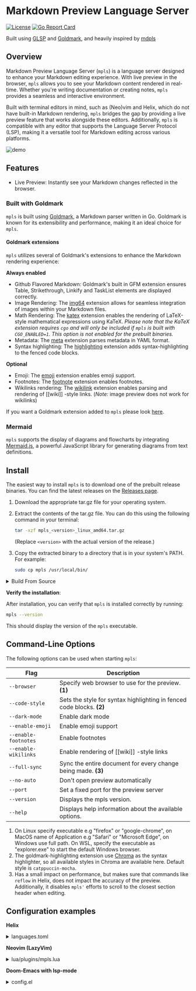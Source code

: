 # Markdown Preview Language Server

[![License](https://img.shields.io/badge/License-Apache%202.0-blue.svg)](https://opensource.org/licenses/Apache-2.0)
[![Go Report Card](https://goreportcard.com/badge/github.com/mhersson/mpls)](https://goreportcard.com/report/github.com/mhersson/mpls)

Built using [GLSP](https://github.com/tliron/glsp) and [Goldmark](https://github.com/yuin/goldmark),
and heavily inspired by [mdpls](https://github.com/euclio/mdpls)

## Overview

Markdown Preview Language Server (`mpls`) is a language server designed to
enhance your Markdown editing experience. With live preview in the browser,
`mpls` allows you to see your Markdown content rendered in real-time. Whether
you're writing documentation or creating notes, `mpls` provides a seamless and
interactive environment.

Built with terminal editors in mind, such as (Neo)vim and Helix, which do not have
built-in Markdown rendering, `mpls` bridges the gap by providing a live preview
feature that works alongside these editors. Additionally, `mpls` is compatible
with any editor that supports the Language Server Protocol (LSP), making it a
versatile tool for Markdown editing across various platforms.

![demo](screenshots/demo.gif)

## Features

- Live Preview: Instantly see your Markdown changes reflected in the browser.

### Built with Goldmark

`mpls` is built using [Goldmark](https://github.com/yuin/goldmark), a Markdown
parser written in Go. Goldmark is known for its extensibility and performance,
making it an ideal choice for `mpls`.

#### Goldmark extensions

`mpls` utilizes several of Goldmark's extensions to enhance the Markdown rendering
experience:

**Always enabled**
- Github Flavored Markdown: Goldmark's built in GFM extension ensures Table,
  Strikethrough, Linkify and TaskList elements are displayed correctly.
- Image Rendering: The [img64](https://github.com/tenkoh/goldmark-img64)
  extension allows for seamless integration of images within your Markdown
  files.
- Math Rendering: The [katex](https://github.com/FurqanSoftware/goldmark-katex)
  extension enables the rendering of LaTeX-style mathematical expressions using
  KaTeX.  *Please note that the KaTeX extension requires `cgo` and will only be
  included if `mpls` is built with `CGO_ENABLED=1`. This option is not enabled
  for the prebuilt binaries.*
- Metadata: The [meta](https://github.com/yuin/goldmark-meta) extension parses
  metadata in YAML format.
- Syntax highlighting: The
  [highlighting](https://github.com/yuin/goldmark-highlighting) extension adds
  syntax-highlighting to the fenced code blocks.

**Optional**
- Emoji: The [emoji](https://github.com/yuin/goldmark-emoji)
extension enables emoji support.
- Footnotes: The [footnote](https://michelf.ca/projects/php-markdown/extra/#footnotes)
extension enables footnotes.
- Wikilinks rendering: The
  [wikilink](https://github.com/abhinav/goldmark-wikilink) extension enables
  parsing and rendering of [[wiki]] -style links. (*Note:* image preview does
  not work for wikilinks)

If you want a Goldmark extension added to `mpls` please look
[here](https://github.com/mhersson/mpls/issues/4).

### Mermaid

`mpls` supports the display of diagrams and flowcharts by integrating
[Mermaid.js](https://mermaid.js.org/), a powerful JavaScript library for
generating diagrams from text definitions.

## Install

The easiest way to install `mpls` is to download one of the prebuilt
release binaries. You can find the latest releases on the [Releases
page](https://github.com/mhersson/mpls/releases).

1. Download the appropriate tar.gz file for your operating system.
2. Extract the contents of the tar.gz file. You can do this using the following
   command in your terminal:

   ```bash
   tar -xzf mpls_<version>_linux_amd64.tar.gz
   ```

   (Replace `<version>` with the actual version of the release.)
3. Copy the extracted binary to a directory that is in your system's PATH. For example:

   ```bash
   sudo cp mpls /usr/local/bin/
   ```

<details>
<summary>Build From Source</summary>

If you prefer to build from source, if you want the KaTeX math extension, or if
no prebuilt binaries are available for your architecture, follow these steps:

1. **Clone the repository**:

    ```bash
    git clone https://github.com/mhersson/mpls.git
    cd mpls
    ```

2. **Build the project**:

    You can build the project using the following command:

    *To include the math extension, you need to set `CGO_ENABLED=1` before running this command:*
    ```bash
    make build
    ```

    This command will compile the source code and create an executable.

3. **Install the executable**:

    You have two options to install the executable:

    - **Option 1: Copy the executable to your PATH**:

      After building, you can manually copy the executable to a directory that is in your system's PATH. For example:

      ```bash
      sudo cp mpls /usr/local/bin/
      ```

    - **Option 2: Use `make install` if you are using GOPATH**:

      If the GOPATH is in your PATH, you can run:

      ```bash
      make install
      ```

      This will install the executable to your `$GOPATH/bin` directory.

</details>

**Verify the installation**:

After installation, you can verify that `mpls` is installed correctly by running:

```bash
mpls --version
```

This should display the version of the `mpls` executable.

## Command-Line Options

The following options can be used when starting `mpls`:

| Flag           | Description |
|----------------|-------------|
| `--browser`    | Specify web browser to use for the preview. **(1)**
| `--code-style` | Sets the style for syntax highlighting in fenced code blocks. **(2)** |
| `--dark-mode`  | Enable dark mode |
| `--enable-emoji` | Enable emoji support |
| `--enable-footnotes` | Enable footnotes |
| `--enable-wikilinks` | Enable rendering of [[wiki]] -style links |
| `--full-sync`  | Sync the entire document for every change being made. **(3)** |
| `--no-auto`    | Don't open preview automatically |
| `--port`       | Set a fixed port for the preview server |
| `--version`    | Displays the mpls version. |
| `--help`       | Displays help information about the available options. |

 1. On Linux specify executable e.g "firefox" or "google-chrome", on MacOS
    name of Application e.g "Safari" or "Microsoft Edge", on Windows use full
    path. On WSL, specify the executable as "explorer.exe" to start the default 
    Windows browser.
 2. The goldmark-highlighting extension use
    [Chroma](https://github.com/alecthomas/chroma) as the syntax highlighter, so
    all available styles in Chroma are available here. Default style is
    `catppuccin-mocha`.
 3. Has a small impact on performance, but makes sure that commands like
    `reflow` in Helix, does not impact the accuracy of the preview.
    Additionally, it disables `mpls'` efforts to scroll to the closest section
    header when editing.


## Configuration examples

**Helix**

<details>
<summary>languages.toml</summary>

```toml
# Configured to run alongside marksman.
[[language]]
auto-format = true
language-servers = ["marksman", "mpls"]
name = "markdown"

[language-server.mpls]
command = "mpls"
args = ["--dark-mode", "--enable-emoji"]
# An example args entry showing how to specify flags with values:
# args = ["--port", "8080", "--browser", "google-chrome"]
```

</details>

**Neovim (LazyVim)**

<details>
<summary>lua/plugins/mpls.lua</summary>

```lua
return {
  {
    "neovim/nvim-lspconfig",
    opts = {
      servers = {
        mpls = {},
      },
      setup = {
        mpls = function(_, opts)
          local lspconfig = require("lspconfig")
          local configs = require("lspconfig.configs")
          local util = require("lspconfig.util")

          if not configs.mpls then
            configs.mpls = {
              default_config = {
                cmd = {"mpls", "--dark-mode", "--enable-emoji" },
                filetypes = {"markdown"},
                single_file_support = true,
                root_dir = require("lspconfig").util.find_git_ancestor,
                settings = {},
              },
              docs = {
                description = [[https://github.com/mhersson/mpls

Markdown Preview Language Server (MPLS) is a language server that provides
live preview of markdown files in your browser while you edit them in your favorite editor.
                ]],
              },
            }
          end
          lspconfig.mpls.setup(opts)
        end,
      },
    },
  },
}
```

</details>

**Doom-Emacs with lsp-mode**

<details>
<summary>config.el</summary>

```elisp
(after! markdown-mode
  ;; Auto start
  (add-hook 'markdown-mode-local-vars-hook #'lsp!))

(after! lsp-mode
  (defgroup lsp-mpls nil
    "Settings for the mpls language server client."
    :group 'lsp-mode
    :link '(url-link "https://github.com/mhersson/mpls"))

  (defun lsp-mpls-open-preview ()
    "Open preview of current buffer"
    (interactive)
    (lsp-request
     "workspace/executeCommand"
     (list :command "open-preview")))

  (defcustom lsp-mpls-server-command "mpls"
    "The binary (or full path to binary) which executes the server."
    :type 'string
    :group 'lsp-mpls)

  (lsp-register-client
  (make-lsp-client :new-connection (lsp-stdio-connection
                                     (lambda ()
                                       (list
                                        (or (executable-find lsp-mpls-server-command)
                                            (lsp-package-path 'mpls)
                                            "mpls")
                                        "--dark-mode"
                                        "--enable-emoji"
                                        )))
                    :activation-fn (lsp-activate-on "markdown")
                    :initialized-fn (lambda (workspace)
                                      (with-lsp-workspace workspace
                                                          (lsp--set-configuration
                                                          (lsp-configuration-section "mpls"))
                                                          ))
                    ;; Priority and add-on? are not needed,
                    ;; but makes mpls work alongside other lsp servers like marksman
                    :priority 1
                    :add-on? t
                    :server-id 'mpls)))

```

</details>
